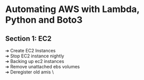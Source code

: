 # Automating AWS with Lambda, Python and Boto3

## Section 1: EC2
➔ Create EC2 Instances \
➔ Stop EC2 instance nightly \
➔ Backing up ec2 instances \
➔ Remove unattached ebs volumes \
➔ Deregister old amis \